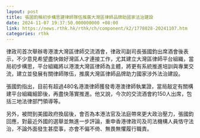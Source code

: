 ```yaml
---
layout: post
title: 張國鈞稱初步構思建律師隊伍推廣大灣區律師品牌助國家法治建設
date: 2024-11-07 19:37:50.000000000 +08:00
link: https://news.rthk.hk/rthk/ch/component/k2/1778028-20241107.htm
categories: rthk
---
```


律政司首次舉辦粵港澳大灣區律師交流酒會，律政司副司長張國鈞出席酒會後表示，不少意見希望盡快做好灣區人才連接工作，尤其建立大灣區律師平台組織，當局初步構思，平台組織將以港澳大灣區律師為主體，將更有系統推進培訓與專業交流，建立並發展有關律師隊伍，推廣大灣區律師品牌助力國家涉外法治建設。

張國鈞指出，目前有超過480名港澳律師獲發粵港澳律師執業證，當局敲定有關構建平台組織細節後，再盡快落實推進。他又說，今次的交流酒會約150人出席，包括三地法律部門領導等。

另外，被問到美國政府換屆後，會否為本港法官及法庭帶來更大政治壓力，張國鈞回應，對最近外國的選舉並無進一步評論，重申香港律政司及司法機構人員恪守法治，不論外面發生甚麼事，亦會不偏不倚、無畏無懼履行職責。

